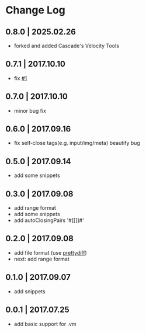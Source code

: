# Change Log

## 0.8.0 | 2025.02.26

-   forked and added Cascade's Velocity Tools

## 0.7.1 | 2017.10.10

-   fix [#1](https://github.com/luqimin/tinyvm/issues/1)

## 0.7.0 | 2017.10.10

-   minor bug fix

## 0.6.0 | 2017.09.16

-   fix self-close tags(e.g. input/img/meta) beautify bug

## 0.5.0 | 2017.09.14

-   add some snippets

## 0.3.0 | 2017.09.08

-   add range format
-   add some snippets
-   add autoClosingPairs '#[[]]#'

## 0.2.0 | 2017.09.08

-   add file format (use [prettydiff](http://prettydiff.com/))
-   next: add range format

## 0.1.0 | 2017.09.07

-   add snippets

## 0.0.1 | 2017.07.25

-   add basic support for .vm
